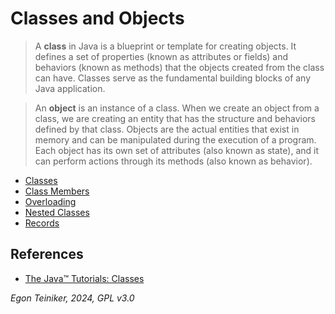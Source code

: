 # Classes and Objects


> A **class** in Java is a blueprint or template for creating objects. It defines 
> a set of properties (known as attributes or fields) and behaviors (known as methods) 
> that the objects created from the class can have. 
> Classes serve as the fundamental building blocks of any Java application.


> An **object** is an instance of a class. When we create an object from a class, 
> we are creating an entity that has the structure and behaviors defined by that class. 
> Objects are the actual entities that exist in memory and can be manipulated during 
> the execution of a program. Each object has its own set of attributes (also known as 
> state), and it can perform actions through its methods (also known as behavior).


* [Classes](classes/)
* [Class Members](static-members/)
* [Overloading](overloading/)
* [Nested Classes](nested-classes/)
* [Records](records/)


## References
* [The Java™ Tutorials: Classes](https://docs.oracle.com/javase/tutorial/java/javaOO/classes.html)

*Egon Teiniker, 2024, GPL v3.0*
